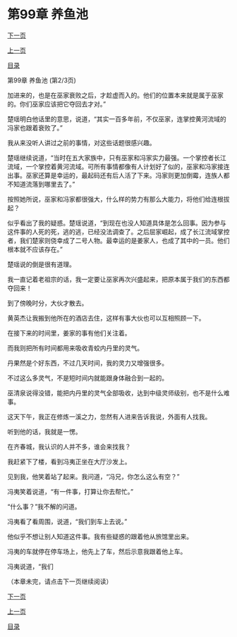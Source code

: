 <h1>第99章    养鱼池</h1>
            <div><p><a href="./296_%E7%AC%AC99%E7%AB%A0_%E5%85%BB%E9%B1%BC%E6%B1%A0.md">下一页</a></p><p><a href="./294_%E7%AC%AC99%E7%AB%A0_%E5%85%BB%E9%B1%BC%E6%B1%A0.md">上一页</a></p><p><a href="../">目录</a></p></div>
            <div><p>第99章    养鱼池 (第2/3页)</p><p>加进来的，也是在巫家衰败之后，才趁虚而入的。他们的位置本来就是属于巫家的。你们巫家应该把它夺回去才对。”</p><p>楚瑶明白他话里的意思，说道，“其实一百多年前，不仅巫家，连掌控黄河流域的冯家也跟着衰败了。”</p><p>我从来没听人讲过之前的事情，对这些话题很感兴趣。</p><p>楚瑶继续说道，“当时在五大家族中，只有巫家和冯家实力最强。一个掌控者长江流域，一个掌控着黄河流域。可所有事情都像有人计划好了似的，巫家和冯家接连出事。巫家还算是幸运的，最起码还有后人活了下来。冯家则更加倒霉，连族人都不知道流落到哪里去了。”</p><p>按照她所说，巫家和冯家都很强大，什么样的势力有那么大能力，将他们给连根拔起？</p><p>似乎看出了我的疑惑。楚瑶说道，“到现在也没人知道具体是怎么回事。因为参与这件事的人死的死，逃的逃，已经没法调查了。之后屈家崛起，成了长江流域掌控者，我们楚家则侥幸成了二号人物。最幸运的是姜家人，也成了其中的一员。他们根本就不应该存在。”</p><p>楚瑶说的倒是很有道理。</p><p>我一直记着老祖宗的话，我一定要让巫家再次兴盛起来，把原本属于我们的东西都夺回来！</p><p>到了傍晚时分，大伙才散去。</p><p>黄英杰让我搬到他所在的酒店去住，这样有事大伙也可以互相照顾一下。</p><p>在接下来的时间里，姜家的事有他们关注着。</p><p>而我则把所有时间都用来吸收青蛟内丹里的灵气。</p><p>丹果然是个好东西，不过几天时间，我的灵力又增强很多。</p><p>不过这么多灵气，不是短时间内就能跟身体融合到一起的。</p><p>巫清泉说得没错，能把内丹里的灵气全部吸收，达到中级灵师级别，也不是什么难事。</p><p>这天下午，我正在修炼一溪之力，忽然有人进来告诉我说，外面有人找我。</p><p>听到他的话，我就是一愣。</p><p>在齐春城，我认识的人并不多，谁会来找我？</p><p>我赶紧下了楼，看到冯夷正坐在大厅沙发上。</p><p>见到我，他笑着站了起来。我问道，“冯兄，你怎么这么有空？”</p><p>冯夷笑着说道，“有一件事，打算让你去帮忙。”</p><p>“什么事？”我不解的问道。</p><p>冯夷看了看周围，说道，“我们到车上去说。”</p><p>他似乎不想让别人知道这件事。我有些疑惑的跟着他从旅馆里出来。</p><p>冯夷的车就停在停车场上，他先上了车，然后示意我跟着他上车。</p><p>冯夷说道，“我们</p><p>（本章未完，请点击下一页继续阅读）</p></div>
            <div><p><a href="./296_%E7%AC%AC99%E7%AB%A0_%E5%85%BB%E9%B1%BC%E6%B1%A0.md">下一页</a></p><p><a href="./294_%E7%AC%AC99%E7%AB%A0_%E5%85%BB%E9%B1%BC%E6%B1%A0.md">上一页</a></p><p><a href="../">目录</a></p></div>